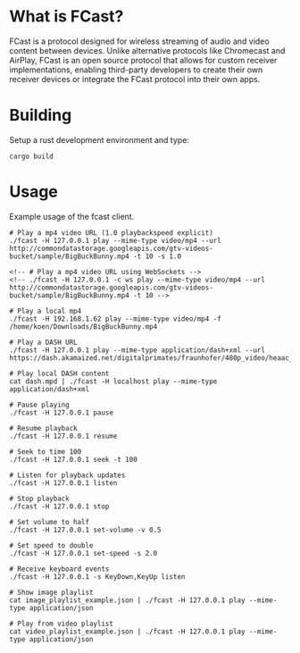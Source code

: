 # What is FCast?

FCast is a protocol designed for wireless streaming of audio and video content between devices. Unlike alternative protocols like Chromecast and AirPlay, FCast is an open source protocol that allows for custom receiver implementations, enabling third-party developers to create their own receiver devices or integrate the FCast protocol into their own apps.

# Building

Setup a rust development environment and type:

```
cargo build
```

# Usage

Example usage of the fcast client.

```
# Play a mp4 video URL (1.0 playbackspeed explicit)
./fcast -H 127.0.0.1 play --mime-type video/mp4 --url http://commondatastorage.googleapis.com/gtv-videos-bucket/sample/BigBuckBunny.mp4 -t 10 -s 1.0

<!-- # Play a mp4 video URL using WebSockets -->
<!-- ./fcast -H 127.0.0.1 -c ws play --mime-type video/mp4 --url http://commondatastorage.googleapis.com/gtv-videos-bucket/sample/BigBuckBunny.mp4 -t 10 -->

# Play a local mp4
./fcast -H 192.168.1.62 play --mime-type video/mp4 -f /home/koen/Downloads/BigBuckBunny.mp4

# Play a DASH URL
./fcast -H 127.0.0.1 play --mime-type application/dash+xml --url https://dash.akamaized.net/digitalprimates/fraunhofer/480p_video/heaac_2_0_with_video/Sintel/sintel_480p_heaac2_0.mpd

# Play local DASH content
cat dash.mpd | ./fcast -H localhost play --mime-type application/dash+xml

# Pause playing
./fcast -H 127.0.0.1 pause

# Resume playback
./fcast -H 127.0.0.1 resume

# Seek to time 100
./fcast -H 127.0.0.1 seek -t 100

# Listen for playback updates
./fcast -H 127.0.0.1 listen

# Stop playback
./fcast -H 127.0.0.1 stop

# Set volume to half
./fcast -H 127.0.0.1 set-volume -v 0.5

# Set speed to double
./fcast -H 127.0.0.1 set-speed -s 2.0

# Receive keyboard events
./fcast -H 127.0.0.1 -s KeyDown,KeyUp listen

# Show image playlist
cat image_playlist_example.json | ./fcast -H 127.0.0.1 play --mime-type application/json

# Play from video playlist
cat video_playlist_example.json | ./fcast -H 127.0.0.1 play --mime-type application/json
```
